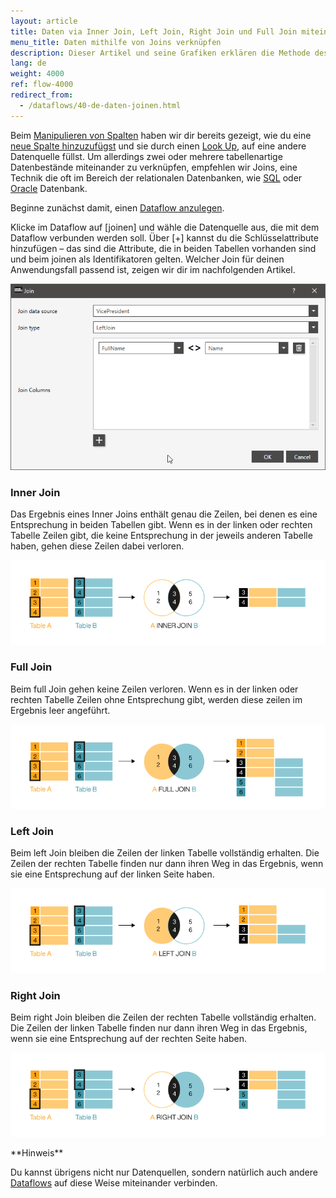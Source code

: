 ```yaml
---
layout: article
title: Daten via Inner Join, Left Join, Right Join und Full Join miteinander verknüpfen
menu_title: Daten mithilfe von Joins verknüpfen
description: Dieser Artikel und seine Grafiken erklären die Methode des INNER JOIN, LEFT JOIN, RIGHT JOIN und FULL JOIN zwischen zwei Tabellen angelegt an die SQL Funktionalität.
lang: de
weight: 4000
ref: flow-4000
redirect_from:
  - /dataflows/40-de-daten-joinen.html
---
```

Beim [Manipulieren von Spalten](/dataflows/de-spalteninhalte-aendern.html) haben wir dir bereits gezeigt, wie du eine [neue Spalte hinzuzufügst](/dataflows/de-spalten-hinzufuegen-loeschen-aendern.html) und sie durch einen [Look Up](https://help.peakboard.com/dataflows/de-spalten-hinzufuegen-loeschen-aendern.html#:~:text=Add%20Lookup%20Column%20-%20Ein%20neue%20Spalte%20mit%20Verweise%20auf%20eine%20andere%20Datenquelle%20hinzuf%C3%BCgen), auf eine andere Datenquelle füllst. 
Um allerdings zwei oder mehrere tabellenartige Datenbestände miteinander zu verknüpfen, empfehlen wir Joins, eine Technik die oft im Bereich der relationalen Datenbanken, wie [SQL](/data_sources/de-ms-sql-server.html) oder [Oracle](/data_sources/de-oracle.html) Datenbank.

Beginne zunächst damit, einen [Dataflow anzulegen](https://help.peakboard.com/dataflows/de-erste-schritte.html#:~:text=Einen%20neuen%20Dataflow%20anlegen).

Klicke im Dataflow auf [joinen] und wähle die Datenquelle aus, die mit dem Dataflow verbunden werden soll.
Über [+] kannst du die Schlüsselattribute hinzufügen – das sind die Attribute, die in beiden Tabellen vorhanden sind und beim joinen als Identifikatoren gelten.
Welcher Join für deinen Anwendungsfall passend ist, zeigen wir dir im nachfolgenden Artikel.

![Join Data](/assets/images/dataflows/dataflows-join01.png)

### Inner Join
Das Ergebnis eines Inner Joins enthält genau die Zeilen, bei denen es eine Entsprechung in beiden Tabellen gibt. 
Wenn es in der linken oder rechten Tabelle Zeilen gibt, die keine Entsprechung in der jeweils anderen Tabelle haben, gehen diese Zeilen dabei verloren.

![Dataflow SQL Inner Join](/assets/images/dataflows/peakboard-helpsite_inner-join.png)

### Full Join
Beim full Join gehen keine Zeilen verloren. 
Wenn es in der linken oder rechten Tabelle Zeilen ohne Entsprechung gibt, werden diese zeilen im Ergebnis leer angeführt.

![Dataflow SQL Full Join](/assets/images/dataflows/peakboard-helpsite_full-join.png)

### Left Join
Beim left Join bleiben die Zeilen der linken Tabelle vollständig erhalten. 
Die Zeilen der rechten Tabelle finden nur dann ihren Weg in das Ergebnis, wenn sie eine Entsprechung auf der linken Seite haben.

![Dataflow SQL Left Join](/assets/images/dataflows/peakboard-helpsite_left-join.png)


### Right Join
Beim right Join bleiben die Zeilen der rechten Tabelle vollständig erhalten. 
Die Zeilen der linken Tabelle finden nur dann ihren Weg in das Ergebnis, wenn sie eine Entsprechung auf der rechten Seite haben.

![Dataflow SQL Right Join](/assets/images/dataflows/peakboard-helpsite_right-join.png)

<div class="box-tip" markdown="1">
**Hinweis**

Du kannst übrigens nicht nur Datenquellen, sondern natürlich auch andere [Dataflows](/dataflows/de-erste-schritte.html) auf diese Weise miteinander verbinden.
</div>

